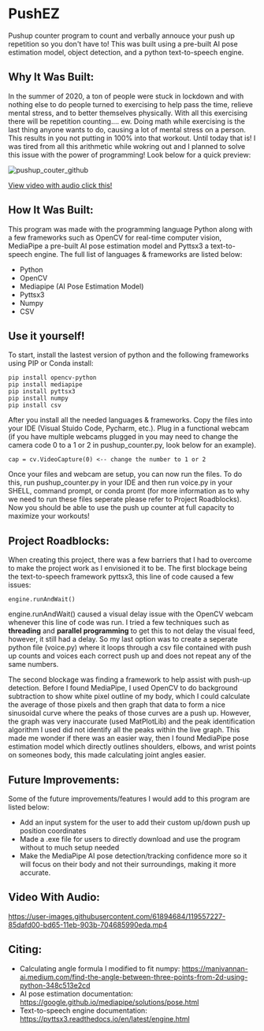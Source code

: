 # PushEZ
Pushup counter program to count and verbally annouce your push up repetition so you don't have to! This was built using a pre-built AI pose estimation model, object detection, and a python text-to-speech engine.

## Why It Was Built:

In the summer of 2020, a ton of people were stuck in lockdown and with nothing else to do people turned to exercising to help pass the time, relieve mental stress, and to better themselves physically. With all this exercising there will be repetition counting.... ew. Doing math while exercising is the last thing anyone wants to do, causing a lot of mental stress on a person. This results in you not putting in 100% into that workout. Until today that is! I was tired from all this arithmetic while wokring out and I planned to solve this issue with the power of programming! Look below for a quick preview:

![pushup_couter_github](https://user-images.githubusercontent.com/61894684/119556774-05b49780-bd65-11eb-99cb-c8818a47e912.gif)

[View video with audio click this!](#video-with-audio)

## How It Was Built:

This program was made with the programming language Python along with a few frameworks such as OpenCV for real-time computer vision, MediaPipe a pre-built AI pose estimation model and Pyttsx3 a text-to-speech engine. The full list of languages & frameworks are listed below:

* Python
* OpenCV
* Mediapipe (AI Pose Estimation Model)
* Pyttsx3
* Numpy
* CSV

## Use it yourself!

To start, install the lastest version of python and the following frameworks using PIP or Conda install:

```
pip install opencv-python
pip install mediapipe
pip install pyttsx3
pip install numpy
pip install csv          
```

After you install all the needed languages & frameworks. Copy the files into your IDE (Visual Stuido Code, Pycharm, etc.). Plug in a functional webcam (if you have multiple webcams plugged in you may need to change the camera code 0 to a 1 or 2 in pushup_counter.py, look below for an example).

```
cap = cv.VideoCapture(0) <-- change the number to 1 or 2 
```
Once your files and webcam are setup, you can now run the files. To do this, run pushup_counter.py in your IDE and then run voice.py in your SHELL, command prompt, or conda promt (for more information as to why we need to run these files seperate please refer to Project Roadblocks). Now you should be able to use the push up counter at full capacity to maximize your workouts!

## Project Roadblocks:
When creating this project, there was a few barriers that I had to overcome to make the project work as I envisioned it to be. The first blockage being the text-to-speech framework pyttsx3, this line of code caused a few issues: 
```
engine.runAndWait()
```

engine.runAndWait() caused a visual delay issue with the OpenCV webcam whenever this line of code was run. I tried a few techniques such as **threading** and **parallel programming** to get this to not delay the visual feed, however, it still had a delay. So my last option was to create a seperate python file (voice.py) where it loops through a csv file contained with push up counts and voices each correct push up and does not repeat any of the same numbers.

The second blockage was finding a framework to help assist with push-up detection. Before I found MediaPipe, I used OpenCV to do background subtraction to show white pixel outline of my body, which I could calculate the average of those pixels and then graph that data to form a nice sinusoidal curve where the peaks of those curves are a push up. However, the graph was very inaccurate (used MatPlotLib) and the peak identification algorithm I used did not identify all the peaks within the live graph. This made me wonder if there was an easier way, then I found MediaPipe pose estimation model which directly outlines shoulders, elbows, and wrist points on someones body, this made calculating joint angles easier.

## Future Improvements:
Some of the future improvements/features I would add to this program are listed below:
* Add an input system for the user to add their custom up/down push up position coordinates
* Made a .exe file for users to directly download and use the program without to much setup needed
* Make the MediaPipe AI pose detection/tracking confidence more so it will focus on their body and not their surroundings, making it more accurate.  

## Video With Audio:
https://user-images.githubusercontent.com/61894684/119557227-85dafd00-bd65-11eb-903b-704685990eda.mp4

## Citing:
* Calculating angle formula I modified to fit numpy: https://manivannan-ai.medium.com/find-the-angle-between-three-points-from-2d-using-python-348c513e2cd
* AI pose estimation documentation: https://google.github.io/mediapipe/solutions/pose.html
* Text-to-speech engine documentation: https://pyttsx3.readthedocs.io/en/latest/engine.html

